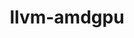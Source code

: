 ---
title: "llvm-amdgpu"
layout: cache
categories: [package, develop]
meta: {"versions": ["5.5.1", "5.6.1", "6.1.2"], "compilers": ["gcc@=11.1.0", "gcc@=11.4.0"], "oss": ["ubuntu20.04", "ubuntu22.04"], "platforms": ["linux"], "targets": ["x86_64_v3"], "stacks": ["data-vis-sdk", "e4s", "gpu-tests", "ml-linux-x86_64-rocm", "root"], "num_specs": 47, "num_specs_by_stack": {"gpu-tests": 22, "root": 47, "data-vis-sdk": 2, "e4s": 2, "ml-linux-x86_64-rocm": 2}}
spec_details: [{"hash": "67q6junshizorsg2kjrqjaozvyoojtzg", "compiler": "gcc@=11.1.0", "versions": ["5.6.1"], "os": "ubuntu20.04", "platform": "linux", "target": "x86_64_v3", "variants": ["build_system=cmake", "build_type=Release", "generator=ninja", "~ipo", "~link_llvm_dylib", "~llvm_dylib", "~openmp", "patches=a08bbe1,b66529f,d35aec9", "+rocm-device-libs"], "stacks": ["gpu-tests", "root"], "size": "-", "tarball": "https://binaries.spack.io/develop/build_cache/linux-ubuntu20.04-x86_64_v3/gcc-11.1.0/llvm-amdgpu-5.6.1/linux-ubuntu20.04-x86_64_v3-gcc-11.1.0-llvm-amdgpu-5.6.1-67q6junshizorsg2kjrqjaozvyoojtzg.spack"}, {"hash": "2tqhbre572m27fithwq4my3xxgxdgffv", "compiler": "gcc@=11.1.0", "versions": ["5.6.1"], "os": "ubuntu20.04", "platform": "linux", "target": "x86_64_v3", "variants": ["build_system=cmake", "build_type=Release", "generator=ninja", "~ipo", "~link_llvm_dylib", "~llvm_dylib", "~openmp", "patches=a08bbe1,b66529f,d35aec9", "+rocm-device-libs"], "stacks": ["gpu-tests", "root"], "size": "-", "tarball": "https://binaries.spack.io/develop/build_cache/linux-ubuntu20.04-x86_64_v3/gcc-11.1.0/llvm-amdgpu-5.6.1/linux-ubuntu20.04-x86_64_v3-gcc-11.1.0-llvm-amdgpu-5.6.1-2tqhbre572m27fithwq4my3xxgxdgffv.spack"}, {"hash": "y74qnya4nunueax3vcohkej7otbt3k3n", "compiler": "gcc@=11.1.0", "versions": ["5.6.1"], "os": "ubuntu20.04", "platform": "linux", "target": "x86_64_v3", "variants": ["build_system=cmake", "build_type=Release", "generator=ninja", "~ipo", "~link_llvm_dylib", "~llvm_dylib", "~openmp", "patches=a08bbe1,b66529f,d35aec9", "+rocm-device-libs"], "stacks": ["gpu-tests", "root"], "size": "-", "tarball": "https://binaries.spack.io/develop/build_cache/linux-ubuntu20.04-x86_64_v3/gcc-11.1.0/llvm-amdgpu-5.6.1/linux-ubuntu20.04-x86_64_v3-gcc-11.1.0-llvm-amdgpu-5.6.1-y74qnya4nunueax3vcohkej7otbt3k3n.spack"}, {"hash": "f3uipax53yxkwkqrulfy3gj5mdrojjpx", "compiler": "gcc@=11.1.0", "versions": ["5.6.1"], "os": "ubuntu20.04", "platform": "linux", "target": "x86_64_v3", "variants": ["build_system=cmake", "build_type=Release", "generator=ninja", "~ipo", "~link_llvm_dylib", "~llvm_dylib", "~openmp", "patches=a08bbe1,c4750bb,d35aec9", "+rocm-device-libs"], "stacks": ["gpu-tests", "root"], "size": "-", "tarball": "https://binaries.spack.io/develop/build_cache/linux-ubuntu20.04-x86_64_v3/gcc-11.1.0/llvm-amdgpu-5.6.1/linux-ubuntu20.04-x86_64_v3-gcc-11.1.0-llvm-amdgpu-5.6.1-f3uipax53yxkwkqrulfy3gj5mdrojjpx.spack"}, {"hash": "rsndz4h5vfkhn7rldplde2n5diudk3v2", "compiler": "gcc@=11.1.0", "versions": ["5.6.1"], "os": "ubuntu20.04", "platform": "linux", "target": "x86_64_v3", "variants": ["build_system=cmake", "build_type=Release", "generator=ninja", "~ipo", "~link_llvm_dylib", "~llvm_dylib", "~openmp", "patches=a08bbe1,c4750bb,d35aec9", "+rocm-device-libs"], "stacks": ["gpu-tests", "root"], "size": "-", "tarball": "https://binaries.spack.io/develop/build_cache/linux-ubuntu20.04-x86_64_v3/gcc-11.1.0/llvm-amdgpu-5.6.1/linux-ubuntu20.04-x86_64_v3-gcc-11.1.0-llvm-amdgpu-5.6.1-rsndz4h5vfkhn7rldplde2n5diudk3v2.spack"}, {"hash": "pgwgzqvhahfedhsehtahvk6yqd37x3uj", "compiler": "gcc@=11.1.0", "versions": ["5.6.1"], "os": "ubuntu20.04", "platform": "linux", "target": "x86_64_v3", "variants": ["build_system=cmake", "build_type=Release", "generator=ninja", "~ipo", "~link_llvm_dylib", "~llvm_dylib", "~openmp", "patches=a08bbe1,c4750bb,d35aec9", "+rocm-device-libs"], "stacks": ["gpu-tests", "root"], "size": "-", "tarball": "https://binaries.spack.io/develop/build_cache/linux-ubuntu20.04-x86_64_v3/gcc-11.1.0/llvm-amdgpu-5.6.1/linux-ubuntu20.04-x86_64_v3-gcc-11.1.0-llvm-amdgpu-5.6.1-pgwgzqvhahfedhsehtahvk6yqd37x3uj.spack"}, {"hash": "4bouctaonpgqxr2wg4n235vgyaj2a24t", "compiler": "gcc@=11.1.0", "versions": ["5.6.1"], "os": "ubuntu20.04", "platform": "linux", "target": "x86_64_v3", "variants": ["build_system=cmake", "build_type=Release", "generator=ninja", "~ipo", "~link_llvm_dylib", "~llvm_dylib", "~openmp", "patches=a08bbe1,b66529f,d35aec9", "+rocm-device-libs"], "stacks": ["gpu-tests", "root"], "size": "-", "tarball": "https://binaries.spack.io/develop/build_cache/linux-ubuntu20.04-x86_64_v3/gcc-11.1.0/llvm-amdgpu-5.6.1/linux-ubuntu20.04-x86_64_v3-gcc-11.1.0-llvm-amdgpu-5.6.1-4bouctaonpgqxr2wg4n235vgyaj2a24t.spack"}, {"hash": "5rqnwvenosnrdizimgocben4ke5y7qqp", "compiler": "gcc@=11.1.0", "versions": ["5.6.1"], "os": "ubuntu20.04", "platform": "linux", "target": "x86_64_v3", "variants": ["build_system=cmake", "build_type=Release", "generator=ninja", "~ipo", "~link_llvm_dylib", "~llvm_dylib", "~openmp", "patches=a08bbe1,b66529f,d35aec9", "+rocm-device-libs"], "stacks": ["gpu-tests", "root"], "size": "-", "tarball": "https://binaries.spack.io/develop/build_cache/linux-ubuntu20.04-x86_64_v3/gcc-11.1.0/llvm-amdgpu-5.6.1/linux-ubuntu20.04-x86_64_v3-gcc-11.1.0-llvm-amdgpu-5.6.1-5rqnwvenosnrdizimgocben4ke5y7qqp.spack"}, {"hash": "oalxpgqck34pwelpgom4f7tx7i6syadw", "compiler": "gcc@=11.1.0", "versions": ["5.6.1"], "os": "ubuntu20.04", "platform": "linux", "target": "x86_64_v3", "variants": ["build_system=cmake", "build_type=Release", "generator=ninja", "~ipo", "~link_llvm_dylib", "~llvm_dylib", "~openmp", "patches=a08bbe1,b66529f,d35aec9", "+rocm-device-libs"], "stacks": ["gpu-tests", "root"], "size": "-", "tarball": "https://binaries.spack.io/develop/build_cache/linux-ubuntu20.04-x86_64_v3/gcc-11.1.0/llvm-amdgpu-5.6.1/linux-ubuntu20.04-x86_64_v3-gcc-11.1.0-llvm-amdgpu-5.6.1-oalxpgqck34pwelpgom4f7tx7i6syadw.spack"}, {"hash": "hpuwsph666hp727dgwkn4gieo7vbekrg", "compiler": "gcc@=11.1.0", "versions": ["5.6.1"], "os": "ubuntu20.04", "platform": "linux", "target": "x86_64_v3", "variants": ["build_system=cmake", "build_type=Release", "generator=ninja", "~ipo", "~link_llvm_dylib", "~llvm_dylib", "~openmp", "patches=a08bbe1,b66529f,d35aec9", "+rocm-device-libs"], "stacks": ["gpu-tests", "root"], "size": "-", "tarball": "https://binaries.spack.io/develop/build_cache/linux-ubuntu20.04-x86_64_v3/gcc-11.1.0/llvm-amdgpu-5.6.1/linux-ubuntu20.04-x86_64_v3-gcc-11.1.0-llvm-amdgpu-5.6.1-hpuwsph666hp727dgwkn4gieo7vbekrg.spack"}, {"hash": "m532mk6wc3vuzroqkricywumq6qrzg6m", "compiler": "gcc@=11.1.0", "versions": ["5.5.1"], "os": "ubuntu20.04", "platform": "linux", "target": "x86_64_v3", "variants": ["build_system=cmake", "build_type=Release", "generator=ninja", "~ipo", "~link_llvm_dylib", "~llvm_dylib", "~openmp", "patches=a08bbe1,c4750bb", "+rocm-device-libs"], "stacks": ["gpu-tests", "root"], "size": "-", "tarball": "https://binaries.spack.io/develop/build_cache/linux-ubuntu20.04-x86_64_v3/gcc-11.1.0/llvm-amdgpu-5.5.1/linux-ubuntu20.04-x86_64_v3-gcc-11.1.0-llvm-amdgpu-5.5.1-m532mk6wc3vuzroqkricywumq6qrzg6m.spack"}, {"hash": "k65fgptz6m2x3wubqtomngjemgpdpw25", "compiler": "gcc@=11.1.0", "versions": ["5.6.1"], "os": "ubuntu20.04", "platform": "linux", "target": "x86_64_v3", "variants": ["build_system=cmake", "build_type=Release", "generator=ninja", "~ipo", "~link_llvm_dylib", "~llvm_dylib", "~openmp", "patches=a08bbe1,b66529f,d35aec9", "+rocm-device-libs"], "stacks": ["gpu-tests", "root"], "size": "-", "tarball": "https://binaries.spack.io/develop/build_cache/linux-ubuntu20.04-x86_64_v3/gcc-11.1.0/llvm-amdgpu-5.6.1/linux-ubuntu20.04-x86_64_v3-gcc-11.1.0-llvm-amdgpu-5.6.1-k65fgptz6m2x3wubqtomngjemgpdpw25.spack"}, {"hash": "icykbchsgvy4njo6jo25gbgxtgg52cqb", "compiler": "gcc@=11.1.0", "versions": ["5.6.1"], "os": "ubuntu20.04", "platform": "linux", "target": "x86_64_v3", "variants": ["build_system=cmake", "build_type=Release", "generator=ninja", "~ipo", "~link_llvm_dylib", "~llvm_dylib", "~openmp", "patches=a08bbe1,b66529f,d35aec9", "+rocm-device-libs"], "stacks": ["gpu-tests", "root"], "size": "-", "tarball": "https://binaries.spack.io/develop/build_cache/linux-ubuntu20.04-x86_64_v3/gcc-11.1.0/llvm-amdgpu-5.6.1/linux-ubuntu20.04-x86_64_v3-gcc-11.1.0-llvm-amdgpu-5.6.1-icykbchsgvy4njo6jo25gbgxtgg52cqb.spack"}, {"hash": "u4ldubqfie3toh3svxltr7w2fke2veoy", "compiler": "gcc@=11.1.0", "versions": ["5.6.1"], "os": "ubuntu20.04", "platform": "linux", "target": "x86_64_v3", "variants": ["build_system=cmake", "build_type=Release", "generator=ninja", "~ipo", "~link_llvm_dylib", "~llvm_dylib", "~openmp", "patches=a08bbe1,b66529f,d35aec9", "+rocm-device-libs"], "stacks": ["gpu-tests", "root"], "size": "-", "tarball": "https://binaries.spack.io/develop/build_cache/linux-ubuntu20.04-x86_64_v3/gcc-11.1.0/llvm-amdgpu-5.6.1/linux-ubuntu20.04-x86_64_v3-gcc-11.1.0-llvm-amdgpu-5.6.1-u4ldubqfie3toh3svxltr7w2fke2veoy.spack"}, {"hash": "dr7wroj5ridrjpqu55oj2eh5teprfqte", "compiler": "gcc@=11.1.0", "versions": ["5.6.1"], "os": "ubuntu20.04", "platform": "linux", "target": "x86_64_v3", "variants": ["build_system=cmake", "build_type=Release", "generator=ninja", "~ipo", "~link_llvm_dylib", "~llvm_dylib", "~openmp", "patches=a08bbe1,c4750bb,d35aec9", "+rocm-device-libs"], "stacks": ["gpu-tests", "root"], "size": "-", "tarball": "https://binaries.spack.io/develop/build_cache/linux-ubuntu20.04-x86_64_v3/gcc-11.1.0/llvm-amdgpu-5.6.1/linux-ubuntu20.04-x86_64_v3-gcc-11.1.0-llvm-amdgpu-5.6.1-dr7wroj5ridrjpqu55oj2eh5teprfqte.spack"}, {"hash": "2jbnnwteio76oryn7gos5r5qgzlq4yey", "compiler": "gcc@=11.1.0", "versions": ["5.6.1"], "os": "ubuntu20.04", "platform": "linux", "target": "x86_64_v3", "variants": ["build_system=cmake", "build_type=Release", "generator=ninja", "~ipo", "~link_llvm_dylib", "~llvm_dylib", "~openmp", "patches=a08bbe1,c4750bb,d35aec9", "+rocm-device-libs"], "stacks": ["gpu-tests", "root"], "size": "-", "tarball": "https://binaries.spack.io/develop/build_cache/linux-ubuntu20.04-x86_64_v3/gcc-11.1.0/llvm-amdgpu-5.6.1/linux-ubuntu20.04-x86_64_v3-gcc-11.1.0-llvm-amdgpu-5.6.1-2jbnnwteio76oryn7gos5r5qgzlq4yey.spack"}, {"hash": "hddko5gufopvde275wkm544jd3iam2jr", "compiler": "gcc@=11.1.0", "versions": ["5.6.1"], "os": "ubuntu20.04", "platform": "linux", "target": "x86_64_v3", "variants": ["build_system=cmake", "build_type=Release", "generator=ninja", "~ipo", "~link_llvm_dylib", "~llvm_dylib", "~openmp", "patches=a08bbe1,b66529f,d35aec9", "+rocm-device-libs"], "stacks": ["gpu-tests", "root"], "size": "-", "tarball": "https://binaries.spack.io/develop/build_cache/linux-ubuntu20.04-x86_64_v3/gcc-11.1.0/llvm-amdgpu-5.6.1/linux-ubuntu20.04-x86_64_v3-gcc-11.1.0-llvm-amdgpu-5.6.1-hddko5gufopvde275wkm544jd3iam2jr.spack"}, {"hash": "42bht2ay2kpoethled3jw3yaxwvvcjdj", "compiler": "gcc@=11.1.0", "versions": ["5.6.1"], "os": "ubuntu20.04", "platform": "linux", "target": "x86_64_v3", "variants": ["build_system=cmake", "build_type=Release", "generator=ninja", "~ipo", "~link_llvm_dylib", "~llvm_dylib", "~openmp", "patches=a08bbe1,c4750bb,d35aec9", "+rocm-device-libs"], "stacks": ["gpu-tests", "root"], "size": "-", "tarball": "https://binaries.spack.io/develop/build_cache/linux-ubuntu20.04-x86_64_v3/gcc-11.1.0/llvm-amdgpu-5.6.1/linux-ubuntu20.04-x86_64_v3-gcc-11.1.0-llvm-amdgpu-5.6.1-42bht2ay2kpoethled3jw3yaxwvvcjdj.spack"}, {"hash": "ishgbh2ymqeclt2nrrraalh3qn7xjjc3", "compiler": "gcc@=11.1.0", "versions": ["5.6.1"], "os": "ubuntu20.04", "platform": "linux", "target": "x86_64_v3", "variants": ["build_system=cmake", "build_type=Release", "generator=ninja", "~ipo", "~link_llvm_dylib", "~llvm_dylib", "~openmp", "patches=a08bbe1,b66529f,d35aec9", "+rocm-device-libs"], "stacks": ["gpu-tests", "root"], "size": "-", "tarball": "https://binaries.spack.io/develop/build_cache/linux-ubuntu20.04-x86_64_v3/gcc-11.1.0/llvm-amdgpu-5.6.1/linux-ubuntu20.04-x86_64_v3-gcc-11.1.0-llvm-amdgpu-5.6.1-ishgbh2ymqeclt2nrrraalh3qn7xjjc3.spack"}, {"hash": "7qvdtic4ziqb2ch5hdakmgefuhrppmjm", "compiler": "gcc@=11.1.0", "versions": ["5.6.1"], "os": "ubuntu20.04", "platform": "linux", "target": "x86_64_v3", "variants": ["build_system=cmake", "build_type=Release", "generator=ninja", "~ipo", "~link_llvm_dylib", "~llvm_dylib", "~openmp", "patches=a08bbe1,b66529f,d35aec9", "+rocm-device-libs"], "stacks": ["gpu-tests", "root"], "size": "-", "tarball": "https://binaries.spack.io/develop/build_cache/linux-ubuntu20.04-x86_64_v3/gcc-11.1.0/llvm-amdgpu-5.6.1/linux-ubuntu20.04-x86_64_v3-gcc-11.1.0-llvm-amdgpu-5.6.1-7qvdtic4ziqb2ch5hdakmgefuhrppmjm.spack"}, {"hash": "2qk7u5tzvptawvuhzyo7htafrijrsarh", "compiler": "gcc@=11.1.0", "versions": ["5.6.1"], "os": "ubuntu20.04", "platform": "linux", "target": "x86_64_v3", "variants": ["build_system=cmake", "build_type=Release", "generator=ninja", "~ipo", "~link_llvm_dylib", "~llvm_dylib", "~openmp", "patches=a08bbe1,c4750bb,d35aec9", "+rocm-device-libs"], "stacks": ["gpu-tests", "root"], "size": "-", "tarball": "https://binaries.spack.io/develop/build_cache/linux-ubuntu20.04-x86_64_v3/gcc-11.1.0/llvm-amdgpu-5.6.1/linux-ubuntu20.04-x86_64_v3-gcc-11.1.0-llvm-amdgpu-5.6.1-2qk7u5tzvptawvuhzyo7htafrijrsarh.spack"}, {"hash": "dscj5kbzlniusegcqe5tihuzlkscbxbl", "compiler": "gcc@=11.1.0", "versions": ["5.6.1"], "os": "ubuntu20.04", "platform": "linux", "target": "x86_64_v3", "variants": ["build_system=cmake", "build_type=Release", "generator=ninja", "~ipo", "~link_llvm_dylib", "~llvm_dylib", "~openmp", "patches=a08bbe1,c4750bb,d35aec9", "+rocm-device-libs"], "stacks": ["gpu-tests", "root"], "size": "-", "tarball": "https://binaries.spack.io/develop/build_cache/linux-ubuntu20.04-x86_64_v3/gcc-11.1.0/llvm-amdgpu-5.6.1/linux-ubuntu20.04-x86_64_v3-gcc-11.1.0-llvm-amdgpu-5.6.1-dscj5kbzlniusegcqe5tihuzlkscbxbl.spack"}, {"hash": "wjaybroa7iizvthonk7a665qn7oabgla", "compiler": "gcc@=11.1.0", "versions": ["6.1.2"], "os": "ubuntu20.04", "platform": "linux", "target": "x86_64_v3", "variants": ["build_system=cmake", "build_type=Release", "generator=ninja", "~ipo", "~link_llvm_dylib", "~llvm_dylib", "patches=b4774ca", "+rocm-device-libs"], "stacks": ["root", "data-vis-sdk"], "size": "-", "tarball": "https://binaries.spack.io/develop/build_cache/linux-ubuntu20.04-x86_64_v3/gcc-11.1.0/llvm-amdgpu-6.1.2/linux-ubuntu20.04-x86_64_v3-gcc-11.1.0-llvm-amdgpu-6.1.2-wjaybroa7iizvthonk7a665qn7oabgla.spack"}, {"hash": "ekht3z3xxvknc6muejv5tajllue7f3d5", "compiler": "gcc@=11.1.0", "versions": ["6.1.2"], "os": "ubuntu20.04", "platform": "linux", "target": "x86_64_v3", "variants": ["build_system=cmake", "build_type=Release", "generator=ninja", "~ipo", "~link_llvm_dylib", "~llvm_dylib", "patches=b4774ca", "+rocm-device-libs"], "stacks": ["root"], "size": "-", "tarball": "https://binaries.spack.io/develop/build_cache/linux-ubuntu20.04-x86_64_v3/gcc-11.1.0/llvm-amdgpu-6.1.2/linux-ubuntu20.04-x86_64_v3-gcc-11.1.0-llvm-amdgpu-6.1.2-ekht3z3xxvknc6muejv5tajllue7f3d5.spack"}, {"hash": "vmnshzqn4dm5q6sdceaiuq4b2vok3ny2", "compiler": "gcc@=11.1.0", "versions": ["6.1.2"], "os": "ubuntu20.04", "platform": "linux", "target": "x86_64_v3", "variants": ["build_system=cmake", "build_type=Release", "generator=ninja", "~ipo", "~link_llvm_dylib", "~llvm_dylib", "patches=b4774ca", "+rocm-device-libs"], "stacks": ["root"], "size": "-", "tarball": "https://binaries.spack.io/develop/build_cache/linux-ubuntu20.04-x86_64_v3/gcc-11.1.0/llvm-amdgpu-6.1.2/linux-ubuntu20.04-x86_64_v3-gcc-11.1.0-llvm-amdgpu-6.1.2-vmnshzqn4dm5q6sdceaiuq4b2vok3ny2.spack"}, {"hash": "opjlarnopk54xjnt6uyxurmxnnupyjje", "compiler": "gcc@=11.1.0", "versions": ["6.1.2"], "os": "ubuntu20.04", "platform": "linux", "target": "x86_64_v3", "variants": ["build_system=cmake", "build_type=Release", "generator=ninja", "~ipo", "~link_llvm_dylib", "~llvm_dylib", "patches=b4774ca", "+rocm-device-libs"], "stacks": ["root"], "size": "-", "tarball": "https://binaries.spack.io/develop/build_cache/linux-ubuntu20.04-x86_64_v3/gcc-11.1.0/llvm-amdgpu-6.1.2/linux-ubuntu20.04-x86_64_v3-gcc-11.1.0-llvm-amdgpu-6.1.2-opjlarnopk54xjnt6uyxurmxnnupyjje.spack"}, {"hash": "yitv7fqerxbkkz6n64fw2rc63tcnx5pz", "compiler": "gcc@=11.1.0", "versions": ["6.1.2"], "os": "ubuntu20.04", "platform": "linux", "target": "x86_64_v3", "variants": ["build_system=cmake", "build_type=Release", "generator=ninja", "~ipo", "~link_llvm_dylib", "~llvm_dylib", "patches=b4774ca", "+rocm-device-libs"], "stacks": ["root"], "size": "-", "tarball": "https://binaries.spack.io/develop/build_cache/linux-ubuntu20.04-x86_64_v3/gcc-11.1.0/llvm-amdgpu-6.1.2/linux-ubuntu20.04-x86_64_v3-gcc-11.1.0-llvm-amdgpu-6.1.2-yitv7fqerxbkkz6n64fw2rc63tcnx5pz.spack"}, {"hash": "vq7iz6uycvcnvngjasalx67meyu5iz7m", "compiler": "gcc@=11.1.0", "versions": ["6.1.2"], "os": "ubuntu20.04", "platform": "linux", "target": "x86_64_v3", "variants": ["build_system=cmake", "build_type=Release", "generator=ninja", "~ipo", "~link_llvm_dylib", "~llvm_dylib", "patches=b4774ca", "+rocm-device-libs"], "stacks": ["root"], "size": "-", "tarball": "https://binaries.spack.io/develop/build_cache/linux-ubuntu20.04-x86_64_v3/gcc-11.1.0/llvm-amdgpu-6.1.2/linux-ubuntu20.04-x86_64_v3-gcc-11.1.0-llvm-amdgpu-6.1.2-vq7iz6uycvcnvngjasalx67meyu5iz7m.spack"}, {"hash": "oj3z32hybgwwdasq5gk4gqhs7mgt7pdt", "compiler": "gcc@=11.1.0", "versions": ["6.1.2"], "os": "ubuntu20.04", "platform": "linux", "target": "x86_64_v3", "variants": ["build_system=cmake", "build_type=Release", "generator=ninja", "~ipo", "~link_llvm_dylib", "~llvm_dylib", "patches=b4774ca", "+rocm-device-libs"], "stacks": ["root", "data-vis-sdk"], "size": "-", "tarball": "https://binaries.spack.io/develop/build_cache/linux-ubuntu20.04-x86_64_v3/gcc-11.1.0/llvm-amdgpu-6.1.2/linux-ubuntu20.04-x86_64_v3-gcc-11.1.0-llvm-amdgpu-6.1.2-oj3z32hybgwwdasq5gk4gqhs7mgt7pdt.spack"}, {"hash": "q55svponsyz6ro3kleg6qb7fpmapgnhx", "compiler": "gcc@=11.1.0", "versions": ["6.1.2"], "os": "ubuntu20.04", "platform": "linux", "target": "x86_64_v3", "variants": ["build_system=cmake", "build_type=Release", "generator=ninja", "~ipo", "~link_llvm_dylib", "~llvm_dylib", "patches=b4774ca", "+rocm-device-libs"], "stacks": ["root"], "size": "-", "tarball": "https://binaries.spack.io/develop/build_cache/linux-ubuntu20.04-x86_64_v3/gcc-11.1.0/llvm-amdgpu-6.1.2/linux-ubuntu20.04-x86_64_v3-gcc-11.1.0-llvm-amdgpu-6.1.2-q55svponsyz6ro3kleg6qb7fpmapgnhx.spack"}, {"hash": "fqx6zhqehbyjakxuzvwkchblcfvkwqxi", "compiler": "gcc@=11.1.0", "versions": ["6.1.2"], "os": "ubuntu20.04", "platform": "linux", "target": "x86_64_v3", "variants": ["build_system=cmake", "build_type=Release", "generator=ninja", "~ipo", "~link_llvm_dylib", "~llvm_dylib", "patches=b4774ca", "+rocm-device-libs"], "stacks": ["root"], "size": "-", "tarball": "https://binaries.spack.io/develop/build_cache/linux-ubuntu20.04-x86_64_v3/gcc-11.1.0/llvm-amdgpu-6.1.2/linux-ubuntu20.04-x86_64_v3-gcc-11.1.0-llvm-amdgpu-6.1.2-fqx6zhqehbyjakxuzvwkchblcfvkwqxi.spack"}, {"hash": "ubf5mxp6pa2ekjddardf22no2meean6i", "compiler": "gcc@=11.1.0", "versions": ["6.1.2"], "os": "ubuntu20.04", "platform": "linux", "target": "x86_64_v3", "variants": ["build_system=cmake", "build_type=Release", "generator=ninja", "~ipo", "~link_llvm_dylib", "~llvm_dylib", "patches=b4774ca", "+rocm-device-libs"], "stacks": ["root"], "size": "-", "tarball": "https://binaries.spack.io/develop/build_cache/linux-ubuntu20.04-x86_64_v3/gcc-11.1.0/llvm-amdgpu-6.1.2/linux-ubuntu20.04-x86_64_v3-gcc-11.1.0-llvm-amdgpu-6.1.2-ubf5mxp6pa2ekjddardf22no2meean6i.spack"}, {"hash": "peymrp7ai2tohnz56zzhhcfyb6xzhfqt", "compiler": "gcc@=11.4.0", "versions": ["6.1.2"], "os": "ubuntu22.04", "platform": "linux", "target": "x86_64_v3", "variants": ["build_system=cmake", "build_type=Release", "generator=ninja", "~ipo", "~link_llvm_dylib", "~llvm_dylib", "patches=b4774ca", "+rocm-device-libs"], "stacks": ["root"], "size": "-", "tarball": "https://binaries.spack.io/develop/build_cache/linux-ubuntu22.04-x86_64_v3/gcc-11.4.0/llvm-amdgpu-6.1.2/linux-ubuntu22.04-x86_64_v3-gcc-11.4.0-llvm-amdgpu-6.1.2-peymrp7ai2tohnz56zzhhcfyb6xzhfqt.spack"}, {"hash": "s34msq26mcmgqc6v7ijuiqyihemtqh7r", "compiler": "gcc@=11.4.0", "versions": ["6.1.2"], "os": "ubuntu22.04", "platform": "linux", "target": "x86_64_v3", "variants": ["build_system=cmake", "build_type=Release", "generator=ninja", "~ipo", "~link_llvm_dylib", "~llvm_dylib", "patches=b4774ca", "+rocm-device-libs"], "stacks": ["root"], "size": "-", "tarball": "https://binaries.spack.io/develop/build_cache/linux-ubuntu22.04-x86_64_v3/gcc-11.4.0/llvm-amdgpu-6.1.2/linux-ubuntu22.04-x86_64_v3-gcc-11.4.0-llvm-amdgpu-6.1.2-s34msq26mcmgqc6v7ijuiqyihemtqh7r.spack"}, {"hash": "wc6p3doylsnhjdw2ihm5syn5q7ht3qsl", "compiler": "gcc@=11.4.0", "versions": ["6.1.2"], "os": "ubuntu22.04", "platform": "linux", "target": "x86_64_v3", "variants": ["build_system=cmake", "build_type=Release", "generator=ninja", "~ipo", "~link_llvm_dylib", "~llvm_dylib", "patches=b4774ca", "+rocm-device-libs"], "stacks": ["root"], "size": "-", "tarball": "https://binaries.spack.io/develop/build_cache/linux-ubuntu22.04-x86_64_v3/gcc-11.4.0/llvm-amdgpu-6.1.2/linux-ubuntu22.04-x86_64_v3-gcc-11.4.0-llvm-amdgpu-6.1.2-wc6p3doylsnhjdw2ihm5syn5q7ht3qsl.spack"}, {"hash": "g7hunnqlkiopfdv4npso6ufi26uc3tie", "compiler": "gcc@=11.4.0", "versions": ["6.1.2"], "os": "ubuntu22.04", "platform": "linux", "target": "x86_64_v3", "variants": ["build_system=cmake", "build_type=Release", "generator=ninja", "~ipo", "~link_llvm_dylib", "~llvm_dylib", "patches=b4774ca", "+rocm-device-libs"], "stacks": ["root"], "size": "-", "tarball": "https://binaries.spack.io/develop/build_cache/linux-ubuntu22.04-x86_64_v3/gcc-11.4.0/llvm-amdgpu-6.1.2/linux-ubuntu22.04-x86_64_v3-gcc-11.4.0-llvm-amdgpu-6.1.2-g7hunnqlkiopfdv4npso6ufi26uc3tie.spack"}, {"hash": "2skjql2idtbco7ktwfr4aehwnbiqi3f2", "compiler": "gcc@=11.4.0", "versions": ["6.1.2"], "os": "ubuntu22.04", "platform": "linux", "target": "x86_64_v3", "variants": ["build_system=cmake", "build_type=Release", "generator=ninja", "~ipo", "~link_llvm_dylib", "~llvm_dylib", "patches=b4774ca", "+rocm-device-libs"], "stacks": ["root"], "size": "-", "tarball": "https://binaries.spack.io/develop/build_cache/linux-ubuntu22.04-x86_64_v3/gcc-11.4.0/llvm-amdgpu-6.1.2/linux-ubuntu22.04-x86_64_v3-gcc-11.4.0-llvm-amdgpu-6.1.2-2skjql2idtbco7ktwfr4aehwnbiqi3f2.spack"}, {"hash": "7ejz4hbwkknqkhjygne6jtax77h2eum3", "compiler": "gcc@=11.4.0", "versions": ["6.1.2"], "os": "ubuntu22.04", "platform": "linux", "target": "x86_64_v3", "variants": ["build_system=cmake", "build_type=Release", "generator=ninja", "~ipo", "~link_llvm_dylib", "~llvm_dylib", "patches=b4774ca", "+rocm-device-libs"], "stacks": ["root"], "size": "-", "tarball": "https://binaries.spack.io/develop/build_cache/linux-ubuntu22.04-x86_64_v3/gcc-11.4.0/llvm-amdgpu-6.1.2/linux-ubuntu22.04-x86_64_v3-gcc-11.4.0-llvm-amdgpu-6.1.2-7ejz4hbwkknqkhjygne6jtax77h2eum3.spack"}, {"hash": "xvjipap44mkjtzcwkodad2fyqunsmduh", "compiler": "gcc@=11.4.0", "versions": ["6.1.2"], "os": "ubuntu22.04", "platform": "linux", "target": "x86_64_v3", "variants": ["build_system=cmake", "build_type=Release", "generator=ninja", "~ipo", "~link_llvm_dylib", "~llvm_dylib", "patches=b4774ca", "+rocm-device-libs"], "stacks": ["e4s", "root"], "size": "-", "tarball": "https://binaries.spack.io/develop/build_cache/linux-ubuntu22.04-x86_64_v3/gcc-11.4.0/llvm-amdgpu-6.1.2/linux-ubuntu22.04-x86_64_v3-gcc-11.4.0-llvm-amdgpu-6.1.2-xvjipap44mkjtzcwkodad2fyqunsmduh.spack"}, {"hash": "niqrkmjdv5unt6wvx5ttw243zw2nwmms", "compiler": "gcc@=11.4.0", "versions": ["6.1.2"], "os": "ubuntu22.04", "platform": "linux", "target": "x86_64_v3", "variants": ["build_system=cmake", "build_type=Release", "generator=ninja", "~ipo", "~link_llvm_dylib", "~llvm_dylib", "patches=b4774ca", "+rocm-device-libs"], "stacks": ["root"], "size": "-", "tarball": "https://binaries.spack.io/develop/build_cache/linux-ubuntu22.04-x86_64_v3/gcc-11.4.0/llvm-amdgpu-6.1.2/linux-ubuntu22.04-x86_64_v3-gcc-11.4.0-llvm-amdgpu-6.1.2-niqrkmjdv5unt6wvx5ttw243zw2nwmms.spack"}, {"hash": "ewuzp5wfvfpoex3e4c5pyyy35djijv3e", "compiler": "gcc@=11.4.0", "versions": ["6.1.2"], "os": "ubuntu22.04", "platform": "linux", "target": "x86_64_v3", "variants": ["build_system=cmake", "build_type=Release", "generator=ninja", "~ipo", "~link_llvm_dylib", "~llvm_dylib", "patches=b4774ca", "+rocm-device-libs"], "stacks": ["root"], "size": "-", "tarball": "https://binaries.spack.io/develop/build_cache/linux-ubuntu22.04-x86_64_v3/gcc-11.4.0/llvm-amdgpu-6.1.2/linux-ubuntu22.04-x86_64_v3-gcc-11.4.0-llvm-amdgpu-6.1.2-ewuzp5wfvfpoex3e4c5pyyy35djijv3e.spack"}, {"hash": "ojenzyu45julkca2xqzp3kghk54eidaj", "compiler": "gcc@=11.4.0", "versions": ["6.1.2"], "os": "ubuntu22.04", "platform": "linux", "target": "x86_64_v3", "variants": ["build_system=cmake", "build_type=Release", "generator=ninja", "~ipo", "~link_llvm_dylib", "~llvm_dylib", "patches=b4774ca", "+rocm-device-libs"], "stacks": ["e4s", "root"], "size": "-", "tarball": "https://binaries.spack.io/develop/build_cache/linux-ubuntu22.04-x86_64_v3/gcc-11.4.0/llvm-amdgpu-6.1.2/linux-ubuntu22.04-x86_64_v3-gcc-11.4.0-llvm-amdgpu-6.1.2-ojenzyu45julkca2xqzp3kghk54eidaj.spack"}, {"hash": "y77s7prkc4cywzcqj3exjqa6snpr5tdk", "compiler": "gcc@=11.4.0", "versions": ["6.1.2"], "os": "ubuntu22.04", "platform": "linux", "target": "x86_64_v3", "variants": ["build_system=cmake", "build_type=Release", "generator=ninja", "~ipo", "~link_llvm_dylib", "~llvm_dylib", "patches=b4774ca", "+rocm-device-libs"], "stacks": ["root"], "size": "-", "tarball": "https://binaries.spack.io/develop/build_cache/linux-ubuntu22.04-x86_64_v3/gcc-11.4.0/llvm-amdgpu-6.1.2/linux-ubuntu22.04-x86_64_v3-gcc-11.4.0-llvm-amdgpu-6.1.2-y77s7prkc4cywzcqj3exjqa6snpr5tdk.spack"}, {"hash": "2ahskfgfocqc2dusjatlcaowixpkkbsu", "compiler": "gcc@=11.4.0", "versions": ["6.1.2"], "os": "ubuntu22.04", "platform": "linux", "target": "x86_64_v3", "variants": ["build_system=cmake", "build_type=Release", "generator=ninja", "~ipo", "~link_llvm_dylib", "~llvm_dylib", "patches=b4774ca", "+rocm-device-libs"], "stacks": ["root", "ml-linux-x86_64-rocm"], "size": "-", "tarball": "https://binaries.spack.io/develop/build_cache/linux-ubuntu22.04-x86_64_v3/gcc-11.4.0/llvm-amdgpu-6.1.2/linux-ubuntu22.04-x86_64_v3-gcc-11.4.0-llvm-amdgpu-6.1.2-2ahskfgfocqc2dusjatlcaowixpkkbsu.spack"}, {"hash": "nuxufemslhkk6gtpvt3fwgpvi4uyyswy", "compiler": "gcc@=11.4.0", "versions": ["6.1.2"], "os": "ubuntu22.04", "platform": "linux", "target": "x86_64_v3", "variants": ["build_system=cmake", "build_type=Release", "generator=ninja", "~ipo", "~link_llvm_dylib", "~llvm_dylib", "patches=b4774ca", "+rocm-device-libs"], "stacks": ["root", "ml-linux-x86_64-rocm"], "size": "-", "tarball": "https://binaries.spack.io/develop/build_cache/linux-ubuntu22.04-x86_64_v3/gcc-11.4.0/llvm-amdgpu-6.1.2/linux-ubuntu22.04-x86_64_v3-gcc-11.4.0-llvm-amdgpu-6.1.2-nuxufemslhkk6gtpvt3fwgpvi4uyyswy.spack"}, {"hash": "ukk5zzy3oyfqm3bgsa5zzc3xizideydk", "compiler": "gcc@=11.4.0", "versions": ["6.1.2"], "os": "ubuntu22.04", "platform": "linux", "target": "x86_64_v3", "variants": ["build_system=cmake", "build_type=Release", "generator=ninja", "~ipo", "~link_llvm_dylib", "~llvm_dylib", "patches=b4774ca", "+rocm-device-libs"], "stacks": ["root"], "size": "-", "tarball": "https://binaries.spack.io/develop/build_cache/linux-ubuntu22.04-x86_64_v3/gcc-11.4.0/llvm-amdgpu-6.1.2/linux-ubuntu22.04-x86_64_v3-gcc-11.4.0-llvm-amdgpu-6.1.2-ukk5zzy3oyfqm3bgsa5zzc3xizideydk.spack"}, {"hash": "7x4ecgm3kccpvoxd36dq5yjj7pe43v4r", "compiler": "gcc@=11.4.0", "versions": ["6.1.2"], "os": "ubuntu22.04", "platform": "linux", "target": "x86_64_v3", "variants": ["build_system=cmake", "build_type=Release", "generator=ninja", "~ipo", "~link_llvm_dylib", "~llvm_dylib", "patches=b4774ca", "+rocm-device-libs"], "stacks": ["root"], "size": "-", "tarball": "https://binaries.spack.io/develop/build_cache/linux-ubuntu22.04-x86_64_v3/gcc-11.4.0/llvm-amdgpu-6.1.2/linux-ubuntu22.04-x86_64_v3-gcc-11.4.0-llvm-amdgpu-6.1.2-7x4ecgm3kccpvoxd36dq5yjj7pe43v4r.spack"}]
---